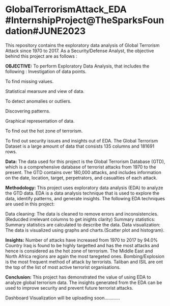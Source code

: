 # GlobalTerrorismAttack_EDA #InternshipProject@TheSparksFoundation#JUNE2023
This repository contains the exploratory data analysis of Global Terrorism Attack since 1970 to 2017. 
As a Security/Defense Analyst, the objective behind this project are as follows :

**OBJECTIVE:** To perform Exploratory Data Analysis, that includes the following :
Investigation of data points.

To find missing values.

Statistical mearsure and view of data.

To detect anomalies or outliers.

Discovering patterns.

Graphical representation of data.

To find out the hot zone of terrorism.

To find out security issues and insights out of EDA.
The Global Terrorism Dataset is a large amount of data that consists 135 columns and 181691 rows.

**Data:**
The data used for this project is the Global Terrorism Database (GTD), which is a comprehensive database of terrorist attacks from 1970 to the present. The GTD contains over 180,000 attacks, and includes information on the date, location, target, perpetrators, and casualties of each attack.

**Methodology:**
This project uses exploratory data analysis (EDA) to analyze the GTD data. EDA is a data analysis technique that is used to explore the data, identify patterns, and generate insights. The following EDA techniques are used in this project:

Data cleaning: The data is cleaned to remove errors and inconsistencies.(Reducded irrelevant columns to get inights clarity)
Summary statistics: Summary statistics are calculated to describe the data.
Data visualization: The data is visualized using graphs and charts.(Scatter plot and histogram).

**Insights:**
Number of attacks have increased from 1970 to 2017 by 94.0%
Country Iraq is found to be highly targetted and has the most attacks and hence is considered as the hot zone of terrorism.
The Middle East and North Africa regions are again the most taregeted ones.
Bombing/Explosion is the most frequent method of attack by terrorists.
Taliban and ISIL are ont the top of the list of most active terrorist organisations.

**Conclusion:**
This project has demonstrated the value of using EDA to analyze global terrorism data. The insights generated from the EDA can be used to improve security and prevent future terrorist attacks.


Dashboard Visualization will be uploading soon............
